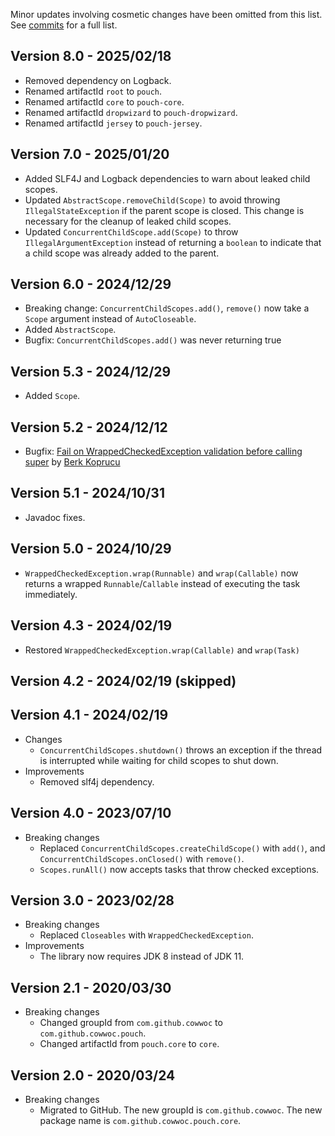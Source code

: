 Minor updates involving cosmetic changes have been omitted from this list. See [commits](../../commits/main)
for a full list.

## Version 8.0 - 2025/02/18

* Removed dependency on Logback.
* Renamed artifactId `root` to `pouch`.
* Renamed artifactId `core` to `pouch-core`.
* Renamed artifactId `dropwizard` to `pouch-dropwizard`.
* Renamed artifactId `jersey` to `pouch-jersey`.

## Version 7.0 - 2025/01/20

* Added SLF4J and Logback dependencies to warn about leaked child scopes.
* Updated `AbstractScope.removeChild(Scope)` to avoid throwing `IllegalStateException` if the parent scope is
  closed. This change is necessary for the cleanup of leaked child scopes.
* Updated `ConcurrentChildScope.add(Scope)` to throw `IllegalArgumentException` instead of returning a
  `boolean` to indicate that a child scope was already added to the parent.

## Version 6.0 - 2024/12/29

* Breaking change: `ConcurrentChildScopes.add()`, `remove()` now take a `Scope` argument instead of
  `AutoCloseable`.
* Added `AbstractScope`.
* Bugfix: `ConcurrentChildScopes.add()` was never returning true

## Version 5.3 - 2024/12/29

* Added `Scope`.

## Version 5.2 - 2024/12/12

* Bugfix:
  [Fail on WrappedCheckedException validation before calling super](https://github.com/cowwoc/pouch/pull/9)
  by [Berk Koprucu](https://github.com/bkoprucu)

## Version 5.1 - 2024/10/31

* Javadoc fixes.

## Version 5.0 - 2024/10/29

* `WrappedCheckedException.wrap(Runnable)` and `wrap(Callable)` now returns a wrapped `Runnable`/`Callable`
  instead of executing the task immediately.

## Version 4.3 - 2024/02/19

* Restored `WrappedCheckedException.wrap(Callable)` and `wrap(Task)`

## Version 4.2 - 2024/02/19 (skipped)

## Version 4.1 - 2024/02/19

* Changes
    * `ConcurrentChildScopes.shutdown()` throws an exception if the thread is interrupted while waiting for
      child scopes to shut down.
* Improvements
    * Removed slf4j dependency.

## Version 4.0 - 2023/07/10

* Breaking changes
    * Replaced `ConcurrentChildScopes.createChildScope()` with `add()`, and `ConcurrentChildScopes.onClosed()`
      with `remove()`.
    * `Scopes.runAll()` now accepts tasks that throw checked exceptions.

## Version 3.0 - 2023/02/28

* Breaking changes
    * Replaced `Closeables` with `WrappedCheckedException`.
* Improvements
    * The library now requires JDK 8 instead of JDK 11.

## Version 2.1 - 2020/03/30

* Breaking changes
    * Changed groupId from `com.github.cowwoc` to `com.github.cowwoc.pouch`.
    * Changed artifactId from `pouch.core` to `core`.

## Version 2.0 - 2020/03/24

* Breaking changes
    * Migrated to GitHub. The new groupId is `com.github.cowwoc`. The new package name is
      `com.github.cowwoc.pouch.core`.